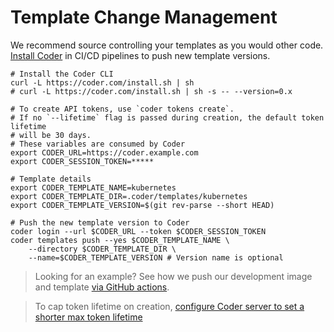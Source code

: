 # Template Change Management

We recommend source controlling your templates as you would other code.
[Install Coder](../install/) in CI/CD pipelines to push new template versions.

```console
# Install the Coder CLI
curl -L https://coder.com/install.sh | sh
# curl -L https://coder.com/install.sh | sh -s -- --version=0.x

# To create API tokens, use `coder tokens create`.
# If no `--lifetime` flag is passed during creation, the default token lifetime
# will be 30 days.
# These variables are consumed by Coder
export CODER_URL=https://coder.example.com
export CODER_SESSION_TOKEN=*****

# Template details
export CODER_TEMPLATE_NAME=kubernetes
export CODER_TEMPLATE_DIR=.coder/templates/kubernetes
export CODER_TEMPLATE_VERSION=$(git rev-parse --short HEAD)

# Push the new template version to Coder
coder login --url $CODER_URL --token $CODER_SESSION_TOKEN
coder templates push --yes $CODER_TEMPLATE_NAME \
    --directory $CODER_TEMPLATE_DIR \
    --name=$CODER_TEMPLATE_VERSION # Version name is optional
```

> Looking for an example? See how we push our development image and template
> [via GitHub actions](https://github.com/coder/coder/blob/main/.github/workflows/dogfood.yaml).

> To cap token lifetime on creation,
> [configure Coder server to set a shorter max token lifetime](../cli/server.md#--max-token-lifetime)
